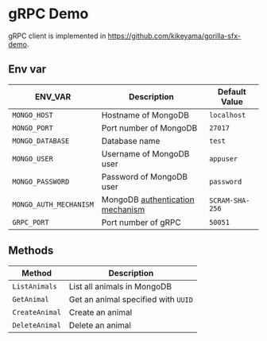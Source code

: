 # gRPC Demo

gRPC client is implemented in https://github.com/kikeyama/gorilla-sfx-demo.

## Env var

ENV_VAR | Description | Default Value
--------|-------------|--------------
`MONGO_HOST` | Hostname of MongoDB | `localhost`
`MONGO_PORT` | Port number of MongoDB | `27017`
`MONGO_DATABASE` | Database name | `test`
`MONGO_USER` | Username of MongoDB user | `appuser`
`MONGO_PASSWORD` | Password of MongoDB user | `password`
`MONGO_AUTH_MECHANISM` | MongoDB [authentication mechanism](https://docs.mongodb.com/manual/core/authentication-mechanisms/) | `SCRAM-SHA-256`
`GRPC_PORT` | Port number of gRPC | `50051`

## Methods

Method | Description
-------|------------
`ListAnimals` | List all animals in MongoDB
`GetAnimal` | Get an animal specified with `UUID`
`CreateAnimal` | Create an animal
`DeleteAnimal` | Delete an animal
